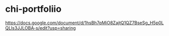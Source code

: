 # chi-portfoliio
https://docs.google.com/document/d/1hsBh7qMiO8ZajtQ1QZ7BseSg_H5p0LQLls3JJLOBA-s/edit?usp=sharing
